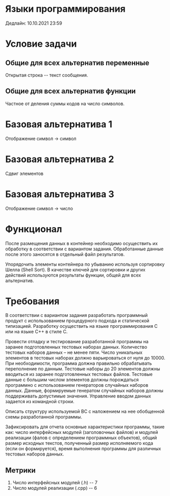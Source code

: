 # Языки программирования
Дедлайн: 10.10.2021 23:59

# Условие задачи
## Общие для всех альтернатив переменные
Открытая строка -- текст сообщения.
## Общие для всех альтернатив функции
Частное от деления суммы кодов на число символов.

# Базовая альтернатива 1
Отображение символ -> символ

# Базовая альтернатива 2
Сдвиг элементов

# Базовая альтернатива 3
Отображение символ -> число

# Функционал
После размещения данных в контейнер необходимо осуществить их обработку в соответствии с вариантом задания. Обработанные данные после этого заносятся в отдельный файл результатов.

Упорядочить элементы контейнера по убыванию используя
сортировку Шелла (Shell Sort). В качестве ключей для сортировки и других
действий используются результаты функции, общей для всех альтернатив.

# Требования
В соответствии с вариантом задания разработать программный продукт с использованием процедурного подхода и статической типизацией. Разработку осуществить на языке программирования C или на языке C++ в стиле C.

Провести отладку и тестирование разработанной программы на заранее подготовленных тестовых наборах данных. Количество тестовых наборов данных – не менее пяти. Число уникальных элементов в тестовых наборах должно варьироваться от нуля до 10000. При необходимости, программа должна правильно обрабатывать переполнение по данным. Тестовые наборы до 20 элементов должны вводиться из заранее подготовленных тестовых файлов. Тестовые данные с большим числом элементов должны порождаться программно с использованием генераторов случайных наборов данных. Данные, формируемые генератом случайных наборов должны поддерживать допустимые значения. Управление вводом данных задается из командной строки.

Описать структуру используемой ВС с наложением на нее обобщенной схемы разработанной программы.

Зафиксировать для отчета основные характеристики программы, такие как: число интерфейсных модулей (заголовочных файлов) и модулей реализации (фалов с определением программных объектов), общий размер исходных текстов, полученный размер исполняемого кода (если он формируется), время выполнения программы для различных тестовых наборов данных.

## Метрики
1. Число интерфейсных модулей (.h) -- 7
2. Число модулей реализации (.cpp) -- 6